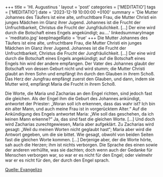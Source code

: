 +++
title = 'Hl. Augustinus  '
layout = 'post'
categories = ['MEDITATIO']
tags = ['MEDITATIO']
date = '2023-12-19 10:00:00 +0100'
summary = 'Die Mutter Johannes des Täufers ist eine alte, unfruchtbare Frau, die Mutter Christi ein junges Mädchen im Glanz ihrer Jugend. Johannes ist die Frucht der Unfruchtbarkeit, Christus die Frucht der Jungfräulichkeit. […] Der eine wird durch die Botschaft eines Engels angekündigt; au....'
linkedsummaryImage = 'meditatio.jpg'
keepImageRatio = 'true'
+++
Die Mutter Johannes des Täufers ist eine alte, unfruchtbare Frau, die Mutter Christi ein junges Mädchen im Glanz ihrer Jugend. Johannes ist die Frucht der Unfruchtbarkeit, Christus die Frucht der Jungfräulichkeit. […] Der eine wird durch die Botschaft eines Engels angekündigt; auf die Botschaft eines Engels hin wird der andere empfangen.<!--more--> Der Vater des Johannes glaubt der Botschaft von dessen Geburt nicht und wird stumm; die Mutter Christi glaubt an ihren Sohn und empfängt ihn durch den Glauben in ihrem Schoß. Das Herz der Jungfrau empfängt zuerst den Glauben, und dann, indem sie Mutter wird, empfängt Maria die Frucht in ihrem Schoß.

Die Worte, die Maria und Zacharias an den Engel richten, sind jedoch fast die gleichen. Als der Engel ihm die Geburt des Johannes ankündigt, antwortet der Priester: „Woran soll ich erkennen, dass das wahr ist? Ich bin ein alter Mann, und auch meine Frau ist in vorgerücktem Alter.“ Auf die Ankündigung des Engels antwortet Maria: „Wie soll das geschehen, da ich keinen Mann erkenne?“ Ja, das sind fast die gleichen Worte. […] Und doch wird Zacharias zurechtgewiesen, Maria aber aufgeklärt. Zu Zacharias wird gesagt: „Weil du meinen Worten nicht geglaubt hast“; Maria aber wird die Antwort gegeben, um die sie bittet. Wie gesagt, obwohl von beiden Seiten fast die gleichen Worte kommen. […] Derjenige aber, der die Worte hörte, sah auch die Herzen; ihm ist nichts verborgen. Die Sprache des einen sowie der anderen verhüllte, was sie dachten; doch wenn auch der Gedanke für Menschen verborgen war, so war er es nicht für den Engel; oder vielmehr war er es nicht für den, der durch den Engel sprach.



[Quelle: Evangelizo](https://evangeliumtagfuertag.org/DE/gospel)
